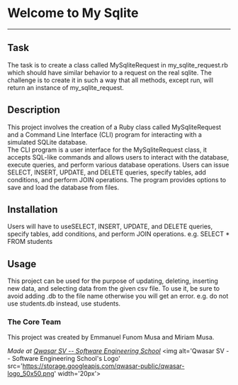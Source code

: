 # Welcome to My Sqlite
***

## Task
The task is to create a class called MySqliteRequest in my_sqlite_request.rb which should have similar behavior to a request on the real sqlite.
The challenge is to create it in such a way that all methods, except run, will return an instance of my_sqlite_request.

## Description
This project involves the creation of a Ruby class called MySqliteRequest and
a Command Line Interface (CLI) program for interacting with a simulated SQLite database.  
The CLI program is a user interface for the MySqliteRequest class, it accepts SQL-like commands and allows users to interact with the database,
execute queries, and perform various database operations.
Users can issue SELECT, INSERT, UPDATE, and DELETE queries, specify tables, add conditions, and perform JOIN operations.
The program provides options to save and load the database from files.

## Installation
Users will have to useSELECT, INSERT, UPDATE, and DELETE queries, specify tables, add conditions, and perform JOIN operations.
e.g. SELECT * FROM students

## Usage
This project can be used for the purpose of updating, deleting, inserting new data, and selecting data from the given csv file.
To use it, be sure to avoid adding .db to the file name otherwise you will get an error. e.g. do not use students.db instead,
use students.

### The Core Team
This project was created by Emmanuel Funom Musa and Miriam Musa.

<span><i>Made at <a href='https://qwasar.io'>Qwasar SV -- Software Engineering School</a></i></span>
<span><img alt='Qwasar SV -- Software Engineering School's Logo' src='https://storage.googleapis.com/qwasar-public/qwasar-logo_50x50.png' width='20px'></span>
